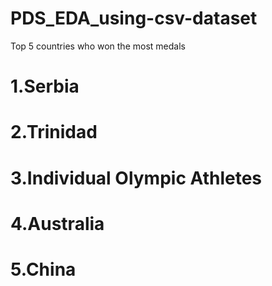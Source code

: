 # PDS_EDA_using-csv-dataset

Top 5 countries who won the most medals

# 1.Serbia
# 2.Trinidad
# 3.Individual Olympic Athletes
# 4.Australia
# 5.China
